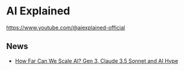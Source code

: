 # AI Explained
https://www.youtube.com/@aiexplained-official

## News
- [How Far Can We Scale AI? Gen 3, Claude 3.5 Sonnet and AI Hype](https://youtu.be/ZyMzHG9eUFo)
